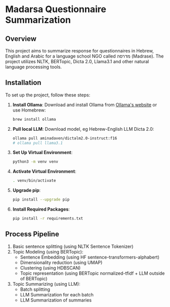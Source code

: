 # Madarsa Questionnaire Summarization

## Overview

This project aims to summarize response for questionnaires in Hebrew, English and Arabic for a language school NGO called מדרסה (Madrase). The project utilizes NLTK, BERTopic, Dicta 2.0, Llama3.1 and other natural language processing tools.


## Installation

To set up the project, follow these steps:

1. **Install Ollama**: Download and install Ollama from [Ollama's website](https://ollama.com/download) or use Homebrew:
    ```bash
    brew install ollama
    ```

2. **Pull local LLM**: Download model, eg Hebrew-English LLM Dicta 2.0:
    ```bash
    ollama pull aminadaven/dictalm2.0-instruct:f16
    # ollama pull llama3.1
    ```

3. **Set Up Virtual Environment**:
    ```bash
    python3 -m venv venv
    ```

4. **Activate Virtual Environment**:
    ```bash
    . venv/bin/activate
    ```

5. **Upgrade pip**:
    ```bash
    pip install --upgrade pip
    ```

6. **Install Required Packages**:
    ```bash
    pip install -r requirements.txt
    ```

## Process Pipeline

1. Basic sentence splitting (using NLTK Sentence Tokenizer)
2. Topic Modeling (using BERTopic):
    * Sentence Embedding (using HF sentence-transformers-alphabert)
    * Dimensionality reduction (using UMAP)
    * Clustering (using HDBSCAN)
    * Topic representation (using BERTopic normalized-tfidf + LLM outside of BERTopic)
3. Topic Summarizing (using LLM):
    * Batch splitting 
    * LLM Summarization for each batch
    * LLM Summarization of summaries
